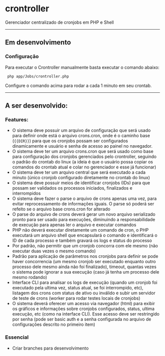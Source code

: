 # crontroller
Gerenciador centralizado de cronjobs em PHP e Shell

________________

## Em desenvolvimento

### Configuração

Para executar o Crontroller manualmente basta executar o comando abaixo:

```Shell
 php app/Jobs/crontroller.php
```
Configure o comando acima para rodar a cada 1 minuto em seu crontab.

________________

## A ser desenvolvido:

### Features:
- O sistema deve possuir um arquivo de configuração que será usado para definir onde está o arquivo crons.cron, onde é o caminho base (`{{DIR}}`) para que os cronjobs possam ser configurados dinamicamente e usuário e senha de acesso ao painel no navegador.
- O sistema deve ter um arquivo crons.cron que será usado como base para configuração dos cronjobs gerenciados pelo crontroller, seguindo o padrão do crontab do linux (a ideia é que o usuário possa copiar os comandos do crontab atual e colar no gerenciador e esse já funcionar)
- O sistema deve ter um arquivo central que será executado a cada minuto (único cronjob configurado diretamente no crontab do linux)
- O sistema deve possuir meios de identificar cronjobs (IDs) para que possam ser validados os processos iniciados, finalizados e interrompidos
- O sistema deve fazer o parse o arquivo de crons apenas uma vez, para evitar reprocessamento de informações iguais. O parse só poderá ser refeito se o arquivo base crons.cron for alterado
- O parse do arquivo de crons deverá gerar um novo arquivo serializado pronto para ser usado para execuções, diminuindo a responsabilidade de execução para apenas ler o arquivo e executar comandos
- PHP não deverá executar diretamente um comando de cron, o PHP executará um arquivo shell que encapsulará o comando e identificará o ID de cada processo e também gravará os logs e status do processo
- Por padrão, não permitir que um cronjob concorra com ele mesmo (não executar duas vezes o mesmo comando)
- Padrão para aplicação de parâmetros nos cronjobs para definir se pode haver concorrencia (um mesmo cronjob ser executado enquanto outro processo dele mesmo ainda não foi finalizado), timeout, quantas vezes o sistema pode ignorar a sua execução (caso já tenha um processo dele mesmo rodando)
- Interface CLI para analisar os logs de execução (quando um cronjob foi executado pela ultima vez, status atual, se foi interrompido, etc), listagem dos crons com status de ativo ou inválido e subir um servidor de teste de crons (worker para rodar testes locais de cronjobs)
- O sistema deverá oferecer um acesso via navegador (html) para exibir os gráficos e informações sobre cronjobs configurados, status, ultima execução, etc (como na interface CLI). Esse acesso deve ser restringido por senha (pode ser basic auth e a senha configurada no arquivo de configurações descrito no primeiro item)

### Essencial
- Criar branches para desenvolvimento
